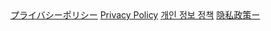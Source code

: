 <html>
<body>
  <a href="./privacy_policy_jp">プライバシーポリシー</a>
  <a href="./privacy_policy_en">Privacy Policy</a>
  <a href="./privacy_policy_ko">개인 정보 정책</a>
  <a href="./privacy_policy_zhs">隐私政策ー</a>
</body>
</html>
